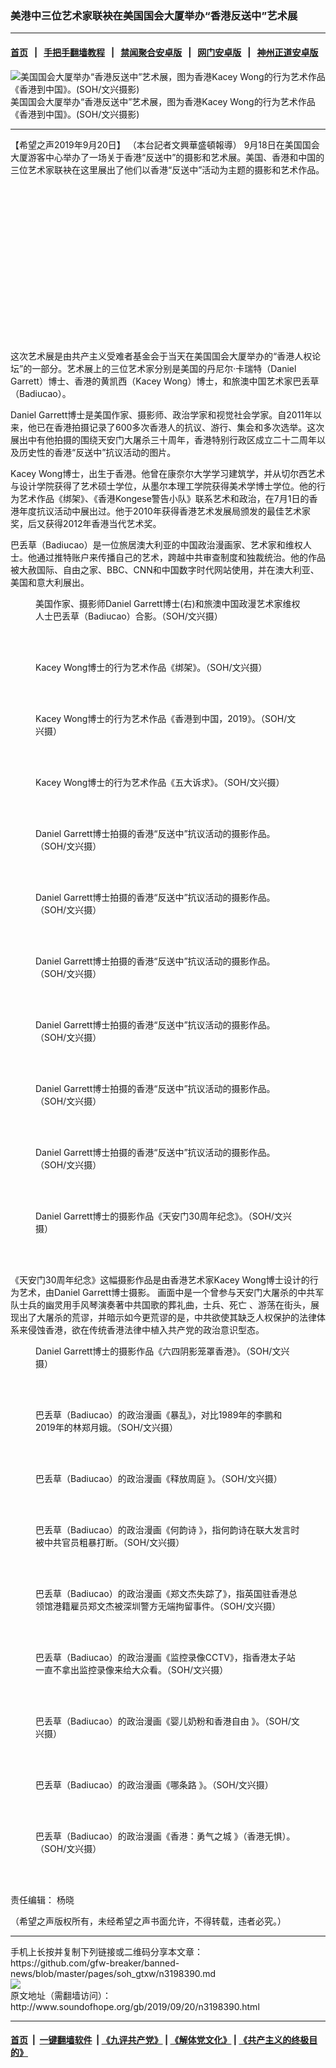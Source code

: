 ### 美港中三位艺术家联袂在美国国会大厦举办“香港反送中”艺术展
------------------------

#### [首页](https://github.com/gfw-breaker/banned-news/blob/master/README.md) &nbsp;&nbsp;|&nbsp;&nbsp; [手把手翻墙教程](https://github.com/gfw-breaker/guides/wiki) &nbsp;&nbsp;|&nbsp;&nbsp; [禁闻聚合安卓版](https://github.com/gfw-breaker/bn-android) &nbsp;&nbsp;|&nbsp;&nbsp; [网门安卓版](https://github.com/oGate2/oGate) &nbsp;&nbsp;|&nbsp;&nbsp; [神州正道安卓版](https://github.com/SzzdOgate/update) 



<div class="zhidingtu">
 <div class="ar-wrap-3x2">
  <img alt="美国国会大厦举办“香港反送中”艺术展，图为香港Kacey Wong的行为艺术作品《香港到中国》。(SOH/文兴摄影)" class="ar-wrap-inside-fill" src="http://img.soundofhope.org/2019/09/kaceywong-anti-extradition-600x400-600x400.jpg"/>
 </div>
 <div class="caption">
  美国国会大厦举办“香港反送中”艺术展，图为香港Kacey Wong的行为艺术作品《香港到中国》。(SOH/文兴摄影)
 </div>
</div>
<hr/>
<div class="content">
 <p>
  <span class="content-info-date">
   【希望之声2019年9月20日】
  </span>
  <span class="content-info-type">
   （本台記者文興華盛頓報導）
  </span>
  9月18日在美国国会大厦游客中心举办了一场关于香港“反送中”的摄影和艺术展。美国、香港和中国的三位艺术家联袂在这里展出了他们以香港“反送中”活动为主题的摄影和艺术作品。
 </p>
 <div class="widget ad-300x250 ad-ecf">
  <!-- ZW30 Post Embed 300x250 1 -->
  <ins class="adsbygoogle" data-ad-client="ca-pub-1519518652909441" data-ad-slot="9768754376" style="display:inline-block;width:300px;height:250px">
  </ins>
 </div>
 <p>
  这次艺术展是由共产主义受难者基金会于当天在美国国会大厦举办的“香港人权论坛”的一部分。艺术展上的三位艺术家分别是美国的丹尼尔·卡瑞特（Daniel Garrett）博士、香港的黄凯西（Kacey Wong）博士，和旅澳中国艺术家巴丢草（Badiucao）。
 </p>
 <p>
  Daniel Garrett博士是美国作家、摄影师、政治学家和视觉社会学家。自2011年以来，他已在香港拍摄记录了600多次香港人的抗议、游行、集会和多次选举。这次展出中有他拍摄的围绕天安门大屠杀三十周年，香港特别行政区成立二十二周年以及历史性的香港“反送中”抗议活动的图片。
 </p>
 <p>
  Kacey Wong博士，出生于香港。他曾在康奈尔大学学习建筑学，并从切尔西艺术与设计学院获得了艺术硕士学位，从墨尔本理工学院获得美术学博士学位。他的行为艺术作品《绑架》、《香港Kongese警告小队》联系艺术和政治，在7月1日的香港年度抗议活动中展出过。他于2010年获得香港艺术发展局颁发的最佳艺术家奖，后又获得2012年香港当代艺术奖。
 </p>
 <p>
  巴丢草（Badiucao）是一位旅居澳大利亚的中国政治漫画家、艺术家和维权人士。他通过推特账户来传播自己的艺术，跨越中共审查制度和独裁统治。他的作品被大赦国际、自由之家、BBC、CNN和中国数字时代网站使用，并在澳大利亚、美国和意大利展出。
 </p>
 <figure class="wp-caption aligncenter img-width-m" id="attachment_3198474">
  <img alt="" class="size-medium wp-image-3198474" src="http://img.soundofhope.org/2019/09/badiucaodanielgarett-600x390.jpg" srcset="http://img.soundofhope.org/2019/09/badiucaodanielgarett-600x390.jpg 600w, http://img.soundofhope.org/2019/09/badiucaodanielgarett-768x500.jpg 768w, http://img.soundofhope.org/2019/09/badiucaodanielgarett-1024x666.jpg 1024w, http://img.soundofhope.org/2019/09/badiucaodanielgarett-180x117.jpg 180w, http://img.soundofhope.org/2019/09/badiucaodanielgarett-366x238.jpg 366w">
   <br/><figcaption class="wp-caption-text">
    美国作家、摄影师Daniel Garrett博士(右)和旅澳中国政漫艺术家维权人士巴丢草（Badiucao）合影。（SOH/文兴摄）
   </figcaption><br/>
  </img>
 </figure><br/>
 <figure class="wp-caption aligncenter img-width-m" id="attachment_3198480">
  <img alt="" class="size-medium wp-image-3198480" src="http://img.soundofhope.org/2019/09/kaceywong-kidnapping-600x338.jpg" srcset="http://img.soundofhope.org/2019/09/kaceywong-kidnapping-600x338.jpg 600w, http://img.soundofhope.org/2019/09/kaceywong-kidnapping-768x433.jpg 768w, http://img.soundofhope.org/2019/09/kaceywong-kidnapping-1024x577.jpg 1024w, http://img.soundofhope.org/2019/09/kaceywong-kidnapping-180x101.jpg 180w, http://img.soundofhope.org/2019/09/kaceywong-kidnapping-366x206.jpg 366w">
   <br/><figcaption class="wp-caption-text">
    Kacey Wong博士的行为艺术作品《绑架》。（SOH/文兴摄）
   </figcaption><br/>
  </img>
 </figure><br/>
 <figure class="wp-caption aligncenter img-width-m" id="attachment_3198483">
  <img alt="" class="size-medium wp-image-3198483" src="http://img.soundofhope.org/2019/09/kaceywong-anti-extradition-600x338.jpg" srcset="http://img.soundofhope.org/2019/09/kaceywong-anti-extradition-600x338.jpg 600w, http://img.soundofhope.org/2019/09/kaceywong-anti-extradition-768x433.jpg 768w, http://img.soundofhope.org/2019/09/kaceywong-anti-extradition-1024x577.jpg 1024w, http://img.soundofhope.org/2019/09/kaceywong-anti-extradition-180x101.jpg 180w, http://img.soundofhope.org/2019/09/kaceywong-anti-extradition-366x206.jpg 366w">
   <br/><figcaption class="wp-caption-text">
    Kacey Wong博士的行为艺术作品《香港到中国，2019》。（SOH/文兴摄）
   </figcaption><br/>
  </img>
 </figure><br/>
 <figure class="wp-caption aligncenter img-width-m" id="attachment_3198519">
  <img alt="" class="wp-image-3198519 size-medium" src="http://img.soundofhope.org/2019/09/p1055512-cut-600x459.jpg" srcset="http://img.soundofhope.org/2019/09/p1055512-cut-600x459.jpg 600w, http://img.soundofhope.org/2019/09/p1055512-cut-768x588.jpg 768w, http://img.soundofhope.org/2019/09/p1055512-cut-1024x784.jpg 1024w, http://img.soundofhope.org/2019/09/p1055512-cut-180x138.jpg 180w, http://img.soundofhope.org/2019/09/p1055512-cut-366x280.jpg 366w"/>
  <br/><figcaption class="wp-caption-text">
   Kacey Wong博士的行为艺术作品《五大诉求》。（SOH/文兴摄）
  </figcaption><br/>
 </figure><br/>
 <figure class="wp-caption aligncenter img-width-m" id="attachment_3198489">
  <img alt="" class="size-medium wp-image-3198489" src="http://img.soundofhope.org/2019/09/p1055490-600x348.jpg" srcset="http://img.soundofhope.org/2019/09/p1055490-600x348.jpg 600w, http://img.soundofhope.org/2019/09/p1055490-768x445.jpg 768w, http://img.soundofhope.org/2019/09/p1055490-1024x593.jpg 1024w, http://img.soundofhope.org/2019/09/p1055490-180x104.jpg 180w, http://img.soundofhope.org/2019/09/p1055490-366x212.jpg 366w"/>
  <br/><figcaption class="wp-caption-text">
   Daniel Garrett博士拍摄的香港“反送中”抗议活动的摄影作品。（SOH/文兴摄）
  </figcaption><br/>
 </figure><br/>
 <figure class="wp-caption aligncenter img-width-m" id="attachment_3198492">
  <img alt="" class="size-medium wp-image-3198492" src="http://img.soundofhope.org/2019/09/p1055491-600x352.jpg" srcset="http://img.soundofhope.org/2019/09/p1055491-600x352.jpg 600w, http://img.soundofhope.org/2019/09/p1055491-768x450.jpg 768w, http://img.soundofhope.org/2019/09/p1055491-1024x601.jpg 1024w, http://img.soundofhope.org/2019/09/p1055491-180x106.jpg 180w, http://img.soundofhope.org/2019/09/p1055491-366x215.jpg 366w"/>
  <br/><figcaption class="wp-caption-text">
   Daniel Garrett博士拍摄的香港“反送中”抗议活动的摄影作品。（SOH/文兴摄）
  </figcaption><br/>
 </figure><br/>
 <figure class="wp-caption aligncenter img-width-m" id="attachment_3198495">
  <img alt="" class="size-medium wp-image-3198495" src="http://img.soundofhope.org/2019/09/p1055492-600x358.jpg" srcset="http://img.soundofhope.org/2019/09/p1055492-600x358.jpg 600w, http://img.soundofhope.org/2019/09/p1055492-768x458.jpg 768w, http://img.soundofhope.org/2019/09/p1055492-1024x611.jpg 1024w, http://img.soundofhope.org/2019/09/p1055492-180x107.jpg 180w, http://img.soundofhope.org/2019/09/p1055492-366x218.jpg 366w"/>
  <br/><figcaption class="wp-caption-text">
   Daniel Garrett博士拍摄的香港“反送中”抗议活动的摄影作品。（SOH/文兴摄）
  </figcaption><br/>
 </figure><br/>
 <figure class="wp-caption aligncenter img-width-m" id="attachment_3198498">
  <img alt="" class="size-medium wp-image-3198498" src="http://img.soundofhope.org/2019/09/p1055493-600x344.jpg" srcset="http://img.soundofhope.org/2019/09/p1055493-600x344.jpg 600w, http://img.soundofhope.org/2019/09/p1055493-768x440.jpg 768w, http://img.soundofhope.org/2019/09/p1055493-1024x587.jpg 1024w, http://img.soundofhope.org/2019/09/p1055493-180x103.jpg 180w, http://img.soundofhope.org/2019/09/p1055493-366x210.jpg 366w"/>
  <br/><figcaption class="wp-caption-text">
   Daniel Garrett博士拍摄的香港“反送中”抗议活动的摄影作品。（SOH/文兴摄）
  </figcaption><br/>
 </figure><br/>
 <figure class="wp-caption aligncenter img-width-m" id="attachment_3198501">
  <img alt="" class="size-medium wp-image-3198501" src="http://img.soundofhope.org/2019/09/p1055494-600x338.jpg" srcset="http://img.soundofhope.org/2019/09/p1055494-600x338.jpg 600w, http://img.soundofhope.org/2019/09/p1055494-768x433.jpg 768w, http://img.soundofhope.org/2019/09/p1055494-1024x577.jpg 1024w, http://img.soundofhope.org/2019/09/p1055494-180x101.jpg 180w, http://img.soundofhope.org/2019/09/p1055494-366x206.jpg 366w"/>
  <br/><figcaption class="wp-caption-text">
   Daniel Garrett博士拍摄的香港“反送中”抗议活动的摄影作品。（SOH/文兴摄）
  </figcaption><br/>
 </figure><br/>
 <figure class="wp-caption aligncenter img-width-m" id="attachment_3198504">
  <img alt="" class="size-medium wp-image-3198504" src="http://img.soundofhope.org/2019/09/p1055495-600x349.jpg" srcset="http://img.soundofhope.org/2019/09/p1055495-600x349.jpg 600w, http://img.soundofhope.org/2019/09/p1055495-768x447.jpg 768w, http://img.soundofhope.org/2019/09/p1055495-1024x596.jpg 1024w, http://img.soundofhope.org/2019/09/p1055495-180x105.jpg 180w, http://img.soundofhope.org/2019/09/p1055495-366x213.jpg 366w"/>
  <br/><figcaption class="wp-caption-text">
   Daniel Garrett博士拍摄的香港“反送中”抗议活动的摄影作品。（SOH/文兴摄）
  </figcaption><br/>
 </figure><br/>
 <figure class="wp-caption aligncenter img-width-m" id="attachment_3198564">
  <img alt="" class="size-medium wp-image-3198564" src="http://img.soundofhope.org/2019/09/30thanniversaryoftiananmenmassacre-600x343.jpg" srcset="http://img.soundofhope.org/2019/09/30thanniversaryoftiananmenmassacre-600x343.jpg 600w, http://img.soundofhope.org/2019/09/30thanniversaryoftiananmenmassacre-768x439.jpg 768w, http://img.soundofhope.org/2019/09/30thanniversaryoftiananmenmassacre-1024x585.jpg 1024w, http://img.soundofhope.org/2019/09/30thanniversaryoftiananmenmassacre-180x103.jpg 180w, http://img.soundofhope.org/2019/09/30thanniversaryoftiananmenmassacre-366x209.jpg 366w"/>
  <br/><figcaption class="wp-caption-text">
   Daniel Garrett博士的摄影作品《天安门30周年纪念》。（SOH/文兴摄）
  </figcaption><br/>
 </figure><br/>
 <p>
  《天安门30周年纪念》这幅摄影作品是由香港艺术家Kacey Wong博士设计的行为艺术，由Daniel Garrett博士摄影。 画面中是一个曾参与天安门大屠杀的中共军队士兵的幽灵用手风琴演奏著中共国歌的葬礼曲，士兵、死亡 、游荡在街头，展现出了大屠杀的荒谬，并暗示如今更荒谬的是，中共欲使其缺乏人权保护的法律体系来侵蚀香港，欲在传统香港法律中植入共产党的政治意识型态。
 </p>
 <figure class="wp-caption aligncenter img-width-m" id="attachment_3198576">
  <img alt="" class="size-medium wp-image-3198576" src="http://img.soundofhope.org/2019/09/p1055488-600x338.jpg" srcset="http://img.soundofhope.org/2019/09/p1055488-600x338.jpg 600w, http://img.soundofhope.org/2019/09/p1055488-768x433.jpg 768w, http://img.soundofhope.org/2019/09/p1055488-1024x577.jpg 1024w, http://img.soundofhope.org/2019/09/p1055488-180x101.jpg 180w, http://img.soundofhope.org/2019/09/p1055488-366x206.jpg 366w"/>
  <br/><figcaption class="wp-caption-text">
   Daniel Garrett博士的摄影作品《六四阴影笼罩香港》。（SOH/文兴摄）
  </figcaption><br/>
 </figure><br/>
 <figure class="wp-caption aligncenter img-width-m" id="attachment_3198507">
  <img alt="" class="size-medium wp-image-3198507" src="http://img.soundofhope.org/2019/09/p1055518-600x338.jpg" srcset="http://img.soundofhope.org/2019/09/p1055518-600x338.jpg 600w, http://img.soundofhope.org/2019/09/p1055518-768x433.jpg 768w, http://img.soundofhope.org/2019/09/p1055518-1024x577.jpg 1024w, http://img.soundofhope.org/2019/09/p1055518-180x101.jpg 180w, http://img.soundofhope.org/2019/09/p1055518-366x206.jpg 366w"/>
  <br/><figcaption class="wp-caption-text">
   巴丢草（Badiucao）的政治漫画《暴乱》，对比1989年的李鹏和2019年的林郑月娥。（SOH/文兴摄）
  </figcaption><br/>
 </figure><br/>
 <figure class="wp-caption aligncenter img-width-m" id="attachment_3198513">
  <img alt="" class="size-medium wp-image-3198513" src="http://img.soundofhope.org/2019/09/p1055517-cut-600x524.jpg" srcset="http://img.soundofhope.org/2019/09/p1055517-cut-600x524.jpg 600w, http://img.soundofhope.org/2019/09/p1055517-cut-768x671.jpg 768w, http://img.soundofhope.org/2019/09/p1055517-cut-1024x895.jpg 1024w, http://img.soundofhope.org/2019/09/p1055517-cut-180x157.jpg 180w, http://img.soundofhope.org/2019/09/p1055517-cut-366x320.jpg 366w"/>
  <br/><figcaption class="wp-caption-text">
   巴丢草（Badiucao）的政治漫画《释放周庭 》。（SOH/文兴摄）
  </figcaption><br/>
 </figure><br/>
 <figure class="wp-caption aligncenter img-width-m" id="attachment_3198522">
  <img alt="" class="size-medium wp-image-3198522" src="http://img.soundofhope.org/2019/09/p1055519-cut-600x565.jpg" srcset="http://img.soundofhope.org/2019/09/p1055519-cut-600x565.jpg 600w, http://img.soundofhope.org/2019/09/p1055519-cut-768x723.jpg 768w, http://img.soundofhope.org/2019/09/p1055519-cut-1024x965.jpg 1024w, http://img.soundofhope.org/2019/09/p1055519-cut-180x170.jpg 180w, http://img.soundofhope.org/2019/09/p1055519-cut-366x345.jpg 366w"/>
  <br/><figcaption class="wp-caption-text">
   巴丢草（Badiucao）的政治漫画《何韵诗 》，指何韵诗在联大发言时被中共官员粗暴打断。（SOH/文兴摄）
  </figcaption><br/>
 </figure><br/>
 <figure class="wp-caption aligncenter img-width-m" id="attachment_3198525">
  <img alt="" class="size-medium wp-image-3198525" src="http://img.soundofhope.org/2019/09/p1055522-cut-600x576.jpg" srcset="http://img.soundofhope.org/2019/09/p1055522-cut-600x576.jpg 600w, http://img.soundofhope.org/2019/09/p1055522-cut-768x737.jpg 768w, http://img.soundofhope.org/2019/09/p1055522-cut-1024x983.jpg 1024w, http://img.soundofhope.org/2019/09/p1055522-cut-180x173.jpg 180w, http://img.soundofhope.org/2019/09/p1055522-cut-366x351.jpg 366w"/>
  <br/><figcaption class="wp-caption-text">
   巴丢草（Badiucao）的政治漫画《郑文杰失踪了》，指英国驻香港总领馆港籍雇员郑文杰被深圳警方无端拘留事件。（SOH/文兴摄）
  </figcaption><br/>
 </figure><br/>
 <figure class="wp-caption aligncenter img-width-m" id="attachment_3198528">
  <img alt="" class="size-medium wp-image-3198528" src="http://img.soundofhope.org/2019/09/p1055526-cut-581x600.jpg" srcset="http://img.soundofhope.org/2019/09/p1055526-cut-581x600.jpg 581w, http://img.soundofhope.org/2019/09/p1055526-cut-768x793.jpg 768w, http://img.soundofhope.org/2019/09/p1055526-cut-992x1024.jpg 992w, http://img.soundofhope.org/2019/09/p1055526-cut-180x186.jpg 180w, http://img.soundofhope.org/2019/09/p1055526-cut-366x378.jpg 366w"/>
  <br/><figcaption class="wp-caption-text">
   巴丢草（Badiucao）的政治漫画《监控录像CCTV》，指香港太子站一直不拿出监控录像来给大众看。（SOH/文兴摄）
  </figcaption><br/>
 </figure><br/>
 <figure class="wp-caption aligncenter img-width-m" id="attachment_3198555">
  <img alt="" class="size-medium wp-image-3198555" src="http://img.soundofhope.org/2019/09/p1055523-cut-598x600.jpg" srcset="http://img.soundofhope.org/2019/09/p1055523-cut-598x600.jpg 598w, http://img.soundofhope.org/2019/09/p1055523-cut-150x150.jpg 150w, http://img.soundofhope.org/2019/09/p1055523-cut-768x771.jpg 768w, http://img.soundofhope.org/2019/09/p1055523-cut-1020x1024.jpg 1020w, http://img.soundofhope.org/2019/09/p1055523-cut-180x181.jpg 180w, http://img.soundofhope.org/2019/09/p1055523-cut-366x367.jpg 366w"/>
  <br/><figcaption class="wp-caption-text">
   巴丢草（Badiucao）的政治漫画《婴儿奶粉和香港自由 》。（SOH/文兴摄）
  </figcaption><br/>
 </figure><br/>
 <figure class="wp-caption aligncenter img-width-m" id="attachment_3198558">
  <img alt="" class="size-medium wp-image-3198558" src="http://img.soundofhope.org/2019/09/p1055527-cut-557x600.jpg" srcset="http://img.soundofhope.org/2019/09/p1055527-cut-557x600.jpg 557w, http://img.soundofhope.org/2019/09/p1055527-cut-768x828.jpg 768w, http://img.soundofhope.org/2019/09/p1055527-cut-950x1024.jpg 950w, http://img.soundofhope.org/2019/09/p1055527-cut-180x194.jpg 180w, http://img.soundofhope.org/2019/09/p1055527-cut-366x394.jpg 366w"/>
  <br/><figcaption class="wp-caption-text">
   巴丢草（Badiucao）的政治漫画《哪条路 》。（SOH/文兴摄）
  </figcaption><br/>
 </figure><br/>
 <figure class="wp-caption aligncenter img-width-m" id="attachment_3198561">
  <img alt="" class="size-medium wp-image-3198561" src="http://img.soundofhope.org/2019/09/p1055525-cut-579x600.jpg" srcset="http://img.soundofhope.org/2019/09/p1055525-cut-579x600.jpg 579w, http://img.soundofhope.org/2019/09/p1055525-cut-768x795.jpg 768w, http://img.soundofhope.org/2019/09/p1055525-cut-989x1024.jpg 989w, http://img.soundofhope.org/2019/09/p1055525-cut-180x186.jpg 180w, http://img.soundofhope.org/2019/09/p1055525-cut-366x379.jpg 366w"/>
  <br/><figcaption class="wp-caption-text">
   巴丢草（Badiucao）的政治漫画《香港：勇气之城 》（香港无惧）。（SOH/文兴摄）
  </figcaption><br/>
 </figure><br/>
 <div class="content-info-btm">
  <p class="content-info-zerenbianji">
   <span class="content-info-title">
    责任编辑：
   </span>
   <span class="content-info-content">
    杨晓
   </span>
  </p>
  <p class="content-info-refernote">
   （希望之声版权所有，未经希望之声书面允许，不得转载，违者必究。）
  </p>
 </div>
</div>

<hr/>
手机上长按并复制下列链接或二维码分享本文章：<br/>
https://github.com/gfw-breaker/banned-news/blob/master/pages/soh_gtxw/n3198390.md <br/>
<a href='https://github.com/gfw-breaker/banned-news/blob/master/pages/soh_gtxw/n3198390.md'><img src='https://github.com/gfw-breaker/banned-news/blob/master/pages/soh_gtxw/n3198390.md.png'/></a> <br/>
原文地址（需翻墙访问）：http://www.soundofhope.org/gb/2019/09/20/n3198390.html


------------------------
#### [首页](https://github.com/gfw-breaker/banned-news/blob/master/README.md) &nbsp;|&nbsp; [一键翻墙软件](https://github.com/gfw-breaker/nogfw/blob/master/README.md) &nbsp;| [《九评共产党》](https://github.com/gfw-breaker/9ping.md/blob/master/README.md#九评之一评共产党是什么) | [《解体党文化》](https://github.com/gfw-breaker/jtdwh.md/blob/master/README.md) | [《共产主义的终极目的》](https://github.com/gfw-breaker/gczydzjmd.md/blob/master/README.md)


<img src='http://gfw-breaker.win/banned-news/pages/soh_gtxw/n3198390.md' width='0px' height='0px'/>